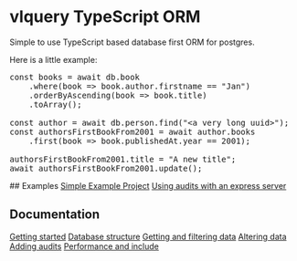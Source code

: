# vlquery TypeScript ORM
Simple to use TypeScript based database first ORM for postgres.

Here is a little example:
<pre>
const books = await db.book
	.where(book => book.author.firstname == "Jan")
	.orderByAscending(book => book.title)
	.toArray();

const author = await db.person.find("&lt;a very long uuid&gt;");
const authorsFirstBookFrom2001 = await author.books
	.first(book => book.publishedAt.year == 2001);

authorsFirstBookFrom2001.title = "A new title";
await authorsFirstBookFrom2001.update();
</pre>

## Examples
[Simple Example Project](https://github.com/levvij/vlquery-example)
[Using audits with an express server](https://github.com/levvij/vlquery-audit-example)

## Documentation
[Getting started](doc/getting-started.md)
[Database structure](doc/database-structure.md)
[Getting and filtering data](doc/getting-and-filtering-data.md)
[Altering data](doc/altering-data.md)
[Adding audits](doc/audit.md)
[Performance and include](doc/performance-and-include.md)